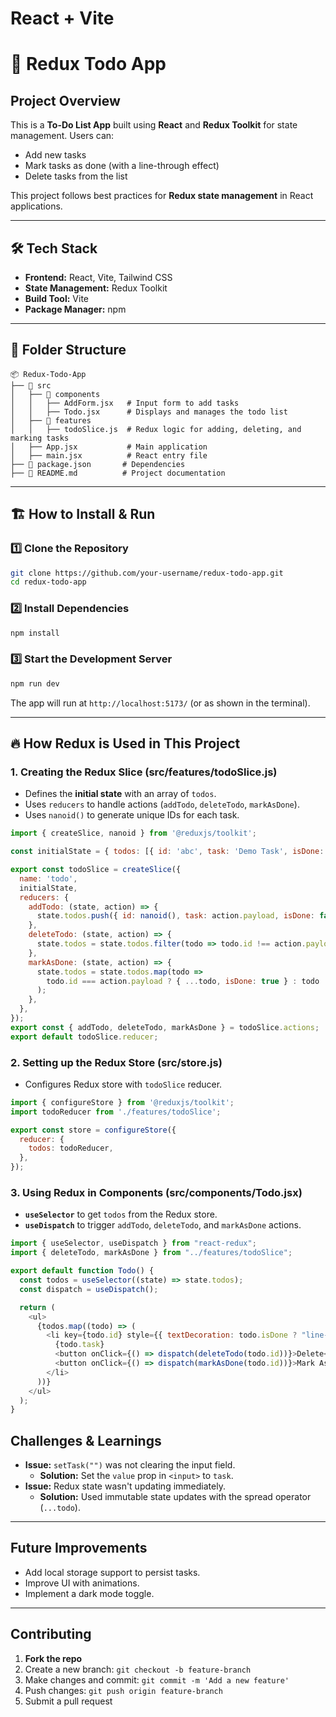 # React + Vite

# 📝 Redux Todo App

##  Project Overview
This is a **To-Do List App** built using **React** and **Redux Toolkit** for state management. Users can:
- Add new tasks
- Mark tasks as done (with a line-through effect)
- Delete tasks from the list

This project follows best practices for **Redux state management** in React applications.

---
## 🛠️ Tech Stack
- **Frontend:** React, Vite, Tailwind CSS
- **State Management:** Redux Toolkit
- **Build Tool:** Vite
- **Package Manager:** npm

---
## 📂 Folder Structure
```
📦 Redux-Todo-App
├── 📂 src
│   ├── 📂 components
│   │   ├── AddForm.jsx   # Input form to add tasks
│   │   ├── Todo.jsx      # Displays and manages the todo list
│   ├── 📂 features
│   │   ├── todoSlice.js  # Redux logic for adding, deleting, and marking tasks
│   ├── App.jsx           # Main application
│   ├── main.jsx          # React entry file
├── 📄 package.json       # Dependencies
├── 📄 README.md          # Project documentation
```

---
## 🏗️ How to Install & Run
### 1️⃣ Clone the Repository
```sh
git clone https://github.com/your-username/redux-todo-app.git
cd redux-todo-app
```
### 2️⃣ Install Dependencies
```sh
npm install
```
### 3️⃣ Start the Development Server
```sh
npm run dev
```
The app will run at `http://localhost:5173/` (or as shown in the terminal).

---
## 🔥 How Redux is Used in This Project
### **1. Creating the Redux Slice** (src/features/todoSlice.js)
- Defines the **initial state** with an array of `todos`.
- Uses `reducers` to handle actions (`addTodo`, `deleteTodo`, `markAsDone`).
- Uses `nanoid()` to generate unique IDs for each task.
```js
import { createSlice, nanoid } from '@reduxjs/toolkit';

const initialState = { todos: [{ id: 'abc', task: 'Demo Task', isDone: false }] };

export const todoSlice = createSlice({
  name: 'todo',
  initialState,
  reducers: {
    addTodo: (state, action) => {
      state.todos.push({ id: nanoid(), task: action.payload, isDone: false });
    },
    deleteTodo: (state, action) => {
      state.todos = state.todos.filter(todo => todo.id !== action.payload);
    },
    markAsDone: (state, action) => {
      state.todos = state.todos.map(todo =>
        todo.id === action.payload ? { ...todo, isDone: true } : todo
      );
    },
  },
});
export const { addTodo, deleteTodo, markAsDone } = todoSlice.actions;
export default todoSlice.reducer;
```
### **2. Setting up the Redux Store** (src/store.js)
- Configures Redux store with `todoSlice` reducer.
```js
import { configureStore } from '@reduxjs/toolkit';
import todoReducer from './features/todoSlice';

export const store = configureStore({
  reducer: {
    todos: todoReducer,
  },
});
```
### **3. Using Redux in Components** (src/components/Todo.jsx)
- **`useSelector`** to get `todos` from the Redux store.
- **`useDispatch`** to trigger `addTodo`, `deleteTodo`, and `markAsDone` actions.
```js
import { useSelector, useDispatch } from "react-redux";
import { deleteTodo, markAsDone } from "../features/todoSlice";

export default function Todo() {
  const todos = useSelector((state) => state.todos);
  const dispatch = useDispatch();

  return (
    <ul>
      {todos.map((todo) => (
        <li key={todo.id} style={{ textDecoration: todo.isDone ? "line-through" : "none" }}>
          {todo.task}
          <button onClick={() => dispatch(deleteTodo(todo.id))}>Delete</button>
          <button onClick={() => dispatch(markAsDone(todo.id))}>Mark As Done</button>
        </li>
      ))}
    </ul>
  );
}
```

##  Challenges & Learnings
- **Issue:** `setTask("")` was not clearing the input field.
  - **Solution:** Set the `value` prop in `<input>` to `task`.
- **Issue:** Redux state wasn't updating immediately.
  - **Solution:** Used immutable state updates with the spread operator (`...todo`).

---
##  Future Improvements
- Add local storage support to persist tasks.
- Improve UI with animations.
- Implement a dark mode toggle.

---
##  Contributing
1. **Fork the repo**
2. Create a new branch: `git checkout -b feature-branch`
3. Make changes and commit: `git commit -m 'Add a new feature'`
4. Push changes: `git push origin feature-branch`
5. Submit a pull request 


